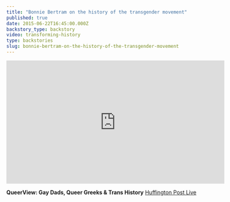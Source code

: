 ```yaml
---
title: "Bonnie Bertram on the history of the transgender movement"
published: true
date: 2015-06-22T16:45:00.000Z
backstory_type: backstory
video: transforming-history
type: backstories
slug: bonnie-bertram-on-the-history-of-the-transgender-movement
---
```

<iframe src="http://embed.live.huffingtonpost.com/HPLEmbedPlayer/?segmentId=555fae7f02a760f442000277&amp;autoPlay=false" width="570" height="321" frameborder="0" scrollable="no"></iframe>

**QueerView: Gay Dads, Queer Greeks & Trans History**
[Huffington Post Live](http://live.huffingtonpost.com/r/segment/queerview-lgbt-news-/555fae7f02a760f442000277)

